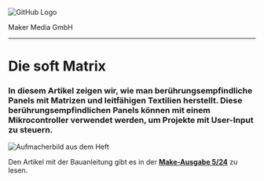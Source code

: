 ![GitHub Logo](http://www.heise.de/make/icons/make_logo.png)

Maker Media GmbH
*** 

# Die soft Matrix

### In diesem Artikel zeigen wir, wie man berührungsempfindliche Panels mit Matrizen und leitfähigen Textilien herstellt. Diese berührungsempfindlichen Panels können mit einem Mikrocontroller verwendet werden, um Projekte mit User-Input zu steuern.

![Aufmacherbild aus dem Heft](./doc/aufmacher.JPG)

Den Artikel mit der Bauanleitung gibt es in der **[Make-Ausgabe 5/24](https://www.heise.de/select/make/2024/5)** zu lesen.
